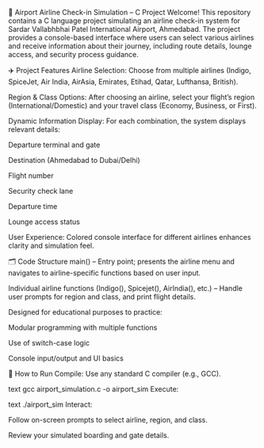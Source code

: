 🛬 Airport Airline Check-in Simulation – C Project
Welcome! This repository contains a C language project simulating an airline check-in system for Sardar Vallabhbhai Patel International Airport, Ahmedabad. The project provides a console-based interface where users can select various airlines and receive information about their journey, including route details, lounge access, and security process guidance.

✈️ Project Features
Airline Selection:
Choose from multiple airlines (Indigo, SpiceJet, Air India, AirAsia, Emirates, Etihad, Qatar, Lufthansa, British).

Region & Class Options:
After choosing an airline, select your flight’s region (International/Domestic) and your travel class (Economy, Business, or First).

Dynamic Information Display:
For each combination, the system displays relevant details:

Departure terminal and gate

Destination (Ahmedabad to Dubai/Delhi)

Flight number

Security check lane

Departure time

Lounge access status

User Experience:
Colored console interface for different airlines enhances clarity and simulation feel.

🗂️ Code Structure
main() – Entry point; presents the airline menu and navigates to airline-specific functions based on user input.

Individual airline functions (Indigo(), Spicejet(), AirIndia(), etc.) – Handle user prompts for region and class, and print flight details.

Designed for educational purposes to practice:

Modular programming with multiple functions

Use of switch-case logic

Console input/output and UI basics

🚦 How to Run
Compile:
Use any standard C compiler (e.g., GCC).

text
gcc airport_simulation.c -o airport_sim
Execute:

text
./airport_sim
Interact:

Follow on-screen prompts to select airline, region, and class.

Review your simulated boarding and gate details.

